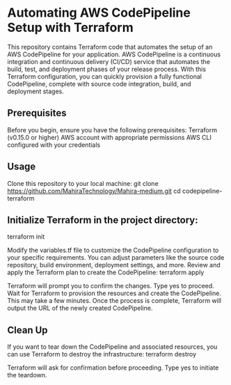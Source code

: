 #                                               Automating AWS CodePipeline Setup with Terraform

This repository contains Terraform code that automates the setup of an AWS CodePipeline for your application. AWS CodePipeline is a continuous integration and continuous delivery (CI/CD) service that automates the build, test, and deployment phases of your release process. With this Terraform configuration, you can quickly provision a fully functional CodePipeline, complete with source code integration, build, and deployment stages.

## Prerequisites
Before you begin, ensure you have the following prerequisites:
Terraform (v0.15.0 or higher)
AWS account with appropriate permissions
AWS CLI configured with your credentials

## Usage
Clone this repository to your local machine:
git clone https://github.com/MahiraTechnology/Mahira-medium.git
cd codepipeline-terraform

## Initialize Terraform in the project directory:
terraform init

Modify the variables.tf file to customize the CodePipeline configuration to your specific requirements. You can adjust parameters like the source code repository, build environment, deployment settings, and more.
Review and apply the Terraform plan to create the CodePipeline:
terraform apply

Terraform will prompt you to confirm the changes. Type yes to proceed.
Wait for Terraform to provision the resources and create the CodePipeline. This may take a few minutes.
Once the process is complete, Terraform will output the URL of the newly created CodePipeline.

## Clean Up
If you want to tear down the CodePipeline and associated resources, you can use Terraform to destroy the infrastructure:
terraform destroy

Terraform will ask for confirmation before proceeding. Type yes to initiate the teardown.